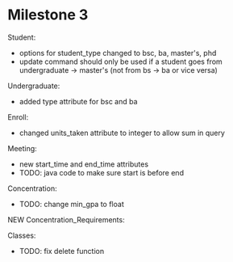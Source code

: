 # Milestone 3

Student:  
- options for student_type changed to bsc, ba, master's, phd  
- update command should only be used if a student goes from undergraduate -> master's (not from bs -> ba or vice versa)

Undergraduate:  
- added type attribute for bsc and ba

Enroll:  
- changed units_taken attribute to integer to allow sum in query

Meeting:  
- new start_time and end_time attributes  
- TODO: java code to make sure start is before end

Concentration:  
- TODO: change min_gpa to float

NEW Concentration_Requirements:  

Classes:  
- TODO: fix delete function
